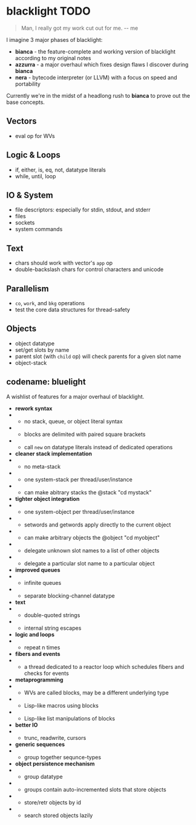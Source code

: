 blacklight TODO
===============

> Man, I really got my work cut out for me. -- me

I imagine 3 major phases of blacklight:

- **bianca**  - the feature-complete and working version of blacklight according to my original notes
- **azzurra** - a major overhaul which fixes design flaws I discover during **bianca**
- **nera**    - bytecode interpreter (or LLVM) with a focus on speed and portability

Currently we're in the midst of a headlong rush to **bianca** to prove out the base concepts.

Vectors
-------

- eval op for WVs


Logic & Loops
-------------

- if, either, is, eq, not, datatype literals
- while, until, loop


IO & System
-----------

- file descriptors: especially for stdin, stdout, and stderr
- files
- sockets
- system commands


Text
----

- chars should work with vector's `app` op
- double-backslash chars for control characters and unicode


Parallelism
-----------

- `co`, `work`, and `bkg` operations
- test the core data structures for thread-safety


Objects
-------

- object datatype
- set/get slots by name
- parent slot (with `child` op) will check parents for a given slot name
- object-stack


codename: bluelight
-------------------

A wishlist of features for a major overhaul of blacklight.

- **rework syntax**
- - no stack, queue, or object literal syntax
- - blocks are delimited with paired square brackets
- - call `new` on datatype literals instead of dedicated operations
- **cleaner stack implementation**
- - no meta-stack
- - one system-stack per thread/user/instance
- - can make abitrary stacks the @stack "cd mystack"
- **tighter object integration**
- - one system-object per thread/user/instance
- - setwords and getwords apply directly to the current object
- - can make arbitrary objects the @object "cd myobject"
- - delegate unknown slot names to a list of other objects
- - delegate a particular slot name to a particular object
- **improved queues**
- - infinite queues
- - separate blocking-channel datatype
- **text**
- - double-quoted strings
- - internal string escapes
- **logic and loops**
- - repeat n times
- **fibers and events**
- - a thread dedicated to a reactor loop which schedules fibers and checks for events
- **metaprogramming**
- - WVs are called blocks, may be a different underlying type
- - Lisp-like macros using blocks
- - Lisp-like list manipulations of blocks
- **better IO**
- - trunc, readwrite, cursors
- **generic sequences**
- - group together sequnce-types
- **object persistence mechanism**
- - group datatype
- - groups contain auto-incremented slots that store objects
- - store/retr objects by id
- - search stored objects lazily

